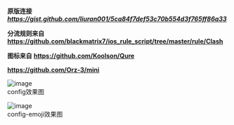 **原版连接**
***https://gist.github.com/liuran001/5ca84f7def53c70b554d3f765ff86a33***

**分流规则来自**
**https://github.com/blackmatrix7/ios_rule_script/tree/master/rule/Clash**

**图标来自**
**https://github.com/Koolson/Qure**

**https://github.com/Orz-3/mini**  

![image](https://github.com/Voya9e/Clash-meta-Config/assets/33347649/2cc99e41-1504-430c-8d55-756c75e6c8eb)  
config效果图  

![image](https://github.com/Voya9e/Clash-meta-Config/assets/33347649/6fa1d799-529b-40c4-9c40-962084267fda)  
config-emoji效果图


